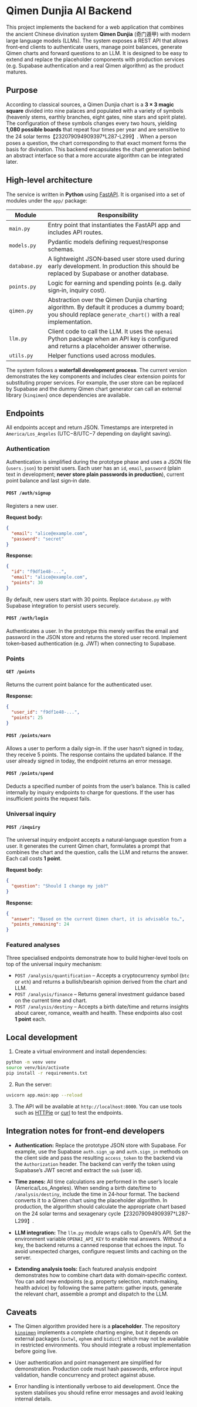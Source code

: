 # Qimen Dunjia AI Backend

This project implements the backend for a web application that combines the ancient
Chinese divination system **Qimen Dunjia** (奇门遁甲) with modern large language
models (LLMs).  The system exposes a REST API that allows front‑end clients to
authenticate users, manage point balances, generate Qimen charts and forward
questions to an LLM.  It is designed to be easy to extend and replace the
placeholder components with production services (e.g. Supabase authentication
and a real Qimen algorithm) as the product matures.

## Purpose

According to classical sources, a Qimen Dunjia chart is a **3 × 3 magic square**
divided into nine palaces and populated with a variety of symbols (heavenly
stems, earthly branches, eight gates, nine stars and spirit plate).  The
configuration of these symbols changes every two hours, yielding **1,080
possible boards** that repeat four times per year and are sensitive to the
24 solar terms【232079094909397†L287-L299】.  When a person poses a question,
the chart corresponding to that exact moment forms the basis for divination.
This backend encapsulates the chart generation behind an abstract interface so
that a more accurate algorithm can be integrated later.

## High‑level architecture

The service is written in **Python** using [FastAPI](https://fastapi.tiangolo.com/).
It is organised into a set of modules under the `app/` package:

| Module | Responsibility |
|-------|---------------|
| `main.py` | Entry point that instantiates the FastAPI app and includes API routes. |
| `models.py` | Pydantic models defining request/response schemas. |
| `database.py` | A lightweight JSON‑based user store used during early development.  In production this should be replaced by Supabase or another database. |
| `points.py` | Logic for earning and spending points (e.g. daily sign‑in, inquiry cost). |
| `qimen.py` | Abstraction over the Qimen Dunjia charting algorithm.  By default it produces a dummy board; you should replace `generate_chart()` with a real implementation. |
| `llm.py` | Client code to call the LLM.  It uses the `openai` Python package when an API key is configured and returns a placeholder answer otherwise. |
| `utils.py` | Helper functions used across modules. |

The system follows a **waterfall development process**.  The current version
demonstrates the key components and includes clear extension points for
substituting proper services.  For example, the user store can be replaced by
Supabase and the dummy Qimen chart generator can call an external library
(`kinqimen`) once dependencies are available.

## Endpoints

All endpoints accept and return JSON.  Timestamps are interpreted in
`America/Los_Angeles` (UTC−8/UTC−7 depending on daylight saving).

### Authentication

Authentication is simplified during the prototype phase and uses a JSON file
(`users.json`) to persist users.  Each user has an `id`, `email`, `password`
(plain text in development; **never store plain passwords in production**),
current point balance and last sign‑in date.

#### `POST /auth/signup`

Registers a new user.

**Request body:**

```json
{
  "email": "alice@example.com",
  "password": "secret"
}
```

**Response:**

```json
{
  "id": "f9df1e48-...",
  "email": "alice@example.com",
  "points": 30
}
```

By default, new users start with 30 points.  Replace `database.py` with
Supabase integration to persist users securely.

#### `POST /auth/login`

Authenticates a user.  In the prototype this merely verifies the email and
password in the JSON store and returns the stored user record.  Implement
token‑based authentication (e.g. JWT) when connecting to Supabase.

### Points

#### `GET /points`

Returns the current point balance for the authenticated user.

**Response:**

```json
{
  "user_id": "f9df1e48-...",
  "points": 25
}
```

#### `POST /points/earn`

Allows a user to perform a daily sign‑in.  If the user hasn’t signed in today,
they receive 5 points.  The response contains the updated balance.  If the user
already signed in today, the endpoint returns an error message.

#### `POST /points/spend`

Deducts a specified number of points from the user’s balance.  This is called
internally by inquiry endpoints to charge for questions.  If the user has
insufficient points the request fails.

### Universal inquiry

#### `POST /inquiry`

The universal inquiry endpoint accepts a natural‑language question from a user.
It generates the current Qimen chart, formulates a prompt that combines the
chart and the question, calls the LLM and returns the answer.  Each call costs
**1 point**.

**Request body:**

```json
{
  "question": "Should I change my job?"
}
```

**Response:**

```json
{
  "answer": "Based on the current Qimen chart, it is advisable to…",
  "points_remaining": 24
}
```

### Featured analyses

Three specialised endpoints demonstrate how to build higher‑level tools on top
of the universal inquiry mechanism:

* `POST /analysis/quantification` – Accepts a cryptocurrency symbol (`btc`
  or `eth`) and returns a bullish/bearish opinion derived from the chart and
  LLM.
* `POST /analysis/finance` – Returns general investment guidance based on the
  current time and chart.
* `POST /analysis/destiny` – Accepts a birth date/time and returns insights
  about career, romance, wealth and health.  These endpoints also cost
  **1 point** each.

## Local development

1. Create a virtual environment and install dependencies:

```bash
python -m venv venv
source venv/bin/activate
pip install -r requirements.txt
```

2. Run the server:

```bash
uvicorn app.main:app --reload
```

3. The API will be available at `http://localhost:8000`.  You can use tools
such as [HTTPie](https://httpie.io/) or [curl](https://curl.se/) to test the
endpoints.

## Integration notes for front‑end developers

* **Authentication:** Replace the prototype JSON store with Supabase.  For
  example, use the Supabase `auth.sign_up` and `auth.sign_in` methods on
  the client side and pass the resulting `access_token` to the backend via
  the `Authorization` header.  The backend can verify the token using
  Supabase’s JWT secret and extract the `sub` (user id).

* **Time zones:** All time calculations are performed in the user’s locale
  (America/Los_Angeles).  When sending a birth date/time to `/analysis/destiny`,
  include the time in 24‑hour format.  The backend converts it to a Qimen chart
  using the placeholder algorithm.  In production, the algorithm should
  calculate the appropriate chart based on the 24 solar terms and sexagenary
  cycle【232079094909397†L287-L299】.

* **LLM integration:** The `llm.py` module wraps calls to OpenAI’s API.  Set
  the environment variable `OPENAI_API_KEY` to enable real answers.  Without a
  key, the backend returns a canned response that echoes the input.  To avoid
  unexpected charges, configure request limits and caching on the server.

* **Extending analysis tools:** Each featured analysis endpoint demonstrates
  how to combine chart data with domain‑specific context.  You can add new
  endpoints (e.g. property selection, match‑making, health advice) by following
  the same pattern: gather inputs, generate the relevant chart, assemble a
  prompt and dispatch to the LLM.

## Caveats

* The Qimen algorithm provided here is a **placeholder**.  The repository
  [`kinqimen`](https://github.com/kentang2017/kinqimen) implements a complete
  charting engine, but it depends on external packages (`sxtwl`, `ephem` and
  `bidict`) which may not be available in restricted environments.  You should
  integrate a robust implementation before going live.

* User authentication and point management are simplified for demonstration.
  Production code must hash passwords, enforce input validation, handle
  concurrency and protect against abuse.

* Error handling is intentionally verbose to aid development.  Once the system
  stabilises you should refine error messages and avoid leaking internal
  details.